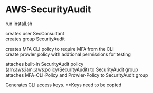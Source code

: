 # AWS-SecurityAudit

run install.sh

creates user SecConsultant\
creates group SecurityAudit

creates MFA CLI policy to require MFA from the CLI\
create prowler policy with addtional permissions for testing

attaches built-in SecurityAudit policy (arn:aws:iam::aws:policy/SecurityAudit) to SecurityAudit group\
attaches MFA-CLI-Policy and Prowler-Policy to SecurityAudit group

Generates CLI access keys.  **Keys need to be copied
